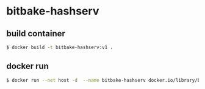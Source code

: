 # bitbake-hashserv 

## build container
```bash 
$ docker build -t bitbake-hashserv:v1 . 
```

## docker run 
```bash 
$ docker run --net host -d  --name bitbake-hashserv docker.io/library/bitbake-hashserv:v1
```


